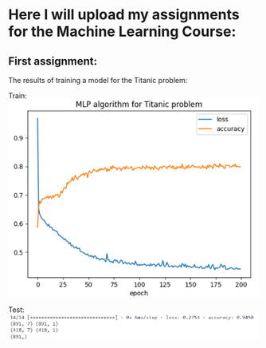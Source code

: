 # Here I will upload my assignments for the Machine Learning Course:

## First assignment:
The results of training a model for the Titanic problem:


Train:
![Train Results](https://github.com/masoud-n91/MachineLearning/blob/main/Image/Training.png?raw=true "Train Results")

Test:
![Test Results](https://github.com/masoud-n91/MachineLearning/blob/main/Image/Testing.png?raw=true "Test Results")

